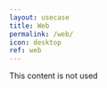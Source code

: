 ```yaml
---
layout: usecase
title: Web
permalink: /web/
icon: desktop
ref: web
---
```


This content is not used